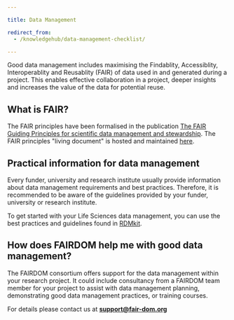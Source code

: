 ```yaml
---

title: Data Management 

redirect_from: 
  - /knowledgehub/data-management-checklist/

---
```



Good data management includes maximising the Findablity, Accessiblity, Interoperablity and Reusablity (FAIR) of data used in and generated during a project. This enables effective collaboration in a project, deeper insights and increases the value of the data for potential reuse.

## What is FAIR?

The FAIR principles have been formalised in the publication [The FAIR Guiding Principles for scientific data management and stewardship](https://doi.org/10.1038/sdata.2016.18). The FAIR principles "living document" is hosted and maintained [here](https://www.go-fair.org/fair-principles/).

## Practical information for data management

Every funder, university and research institute usually provide information about data management requirements and best practices. Therefore, it is recommended to be aware of the guidelines provided by your funder, university or research institute.

To get started with your Life Sciences data management, you can use the best practices and guidelines found in [RDMkit](https://rdmkit.elixir-europe.org/data_management_plan.html).

## How does FAIRDOM help me with good data management?

The FAIRDOM consortium offers support for the data management within your research project. It could include consultancy from a FAIRDOM team member for your project to assist with data management planning, demonstrating good data management practices, or training courses.
 

For details please contact us at **support@fair-dom.org**
